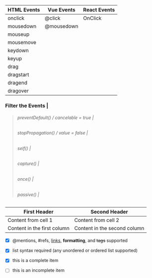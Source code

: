 
 HTML Events |  Vue Events | React Events
-------------|-------------|-------------
 onclick |  @click  | OnClick
 mousedown | @mousedown
 mouseup |
 mousemove |
 keydown |
 keyup |
 drag |
 dragstart |
 dragend |
 dragover |

### Filter the Events |
>###### preventDefault() / cancelable = true  |
>###### stopPropagation() / value = false |
>###### self()  |
>###### capture()  |
>###### once()  |
>###### passive()  |

First Header | Second Header
------------ | -------------
Content from cell 1 | Content from cell 2
Content in the first column | Content in the second column


- [x] @mentions, #refs, [links](), **formatting**, and <del>tags</del> supported
- [x] list syntax required (any unordered or ordered list supported)
- [x] this is a complete item
- [ ] this is an incomplete item
 
